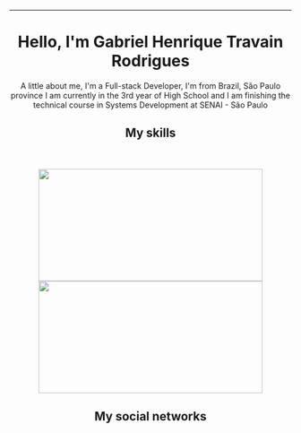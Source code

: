 <div align="center">
<img src="https://user-images.githubusercontent.com/70382532/138322189-2db8df52-9dcb-40a0-88a8-c365466bd33d.gif" alt="">
<hr>
 
  <h1>Hello, I'm Gabriel Henrique Travain Rodrigues</h1>
<p>A little about me, I'm a Full-stack Developer, I'm from Brazil, São Paulo province 
I am currently in the 3rd year of High School and I am finishing the technical course in Systems Development at SENAI - São Paulo</p>
<h2>My skills</h2>
<img src="https://img.shields.io/badge/HTML5-E34F26?style=for-the-badge&logo=html5&logoColor=white" alt="">
<img src="https://img.shields.io/badge/CSS3-1572B6?style=for-the-badge&logo=css3&logoColor=white" alt="">
<img src="https://img.shields.io/badge/JavaScript-323330?style=for-the-badge&logo=javascript&logoColor=F7DF1E" alt="">
<img src="https://img.shields.io/badge/C%20SHARP-ac99ea?style=for-the-badge&logo=.net&logoColor=white" alt="">
<img src="https://img.shields.io/badge/REACT-087EA4?style=for-the-badge&logo=react&logoColor=white" alt="">
<div align="center" ><br>
<a href="https://github.com/prof-cesar-dev" style="text-decoration: none;">
<img width="400em" height="200em" src="https://github-readme-stats.vercel.app/api?username=prof-cesar-dev&show_icons=true&theme=radical&include_all_commits=true&count_private=true"/>
<img width="400em" height="200em" src="https://github-readme-stats.vercel.app/api/top-langs/?username=prof-cesar-dev&layout=compact&langs_count=7&theme=radical"/>
</a>
<h2>My social networks</h2>
<div>
</div> 
